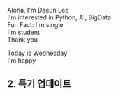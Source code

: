 Aloha, I'm Daeun Lee  
I'm interested in Python, AI, BigData  
Fun Fact: I'm single  
I'm student  
Thank you  

Today is Wednesday  
I'm happy  

## 2. 특기 업데이트